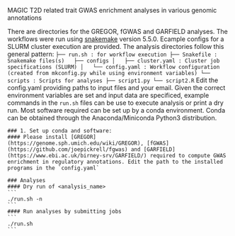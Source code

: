 MAGIC T2D related trait GWAS enrichment analyses in various genomic annotations

There are directories for the GREGOR, fGWAS and GARFIELD analyses. The workflows were run using [snakemake](http://snakemake.readthedocs.io/en/latest/) version 5.5.0. Ecample configs for a SLURM cluster execution are provided. The analysis directories follow this general pattern:
	```
	├── run.sh : for workflow execution
	├── Snakefile : Snakemake files(s)	
	├── configs
	│   ├── cluster.yaml : Cluster job specifications (SLURM)
	│   └── config.yaml : Workflow configuration (created from mkconfig.py while using environment variables)
	└── scripts : Scripts for analyses
	    ├── script1.py
	    └── script2.R
	```
	Edit the config.yaml providing paths to input files and your email. Given the correct environment variables are set and input data are specificed, example commands in the `run.sh` files can be use to execute analysis or print a dry run. Most software required can be set up by a conda environment. Conda can be obtained through the Anaconda/Miniconda Python3 distribution. 

	### 1. Set up conda and software:
	#### Please install [GREGOR](https://genome.sph.umich.edu/wiki/GREGOR), [fGWAS](https://github.com/joepickrell/fgwas) and [GARFIELD](https://www.ebi.ac.uk/birney-srv/GARFIELD/) required to compute GWAS enrichment in regulatory annotations. Edit the path to the installed programs in the `config.yaml`

	### Analyses
	#### Dry run of <analysis_name>
	```
	./run.sh -n
	```
	#### Run analyses by submitting jobs
	```
	./run.sh
	```